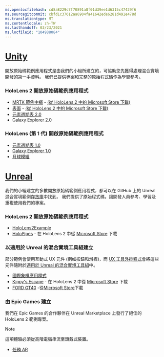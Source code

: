 ```yaml
---
ms.openlocfilehash: cd8a8229c7f70891a8f01d39ee1d6315c47429f6
ms.sourcegitcommit: cbfd1c37612aa6904fa41642ede6281d491e478d
ms.translationtype: MT
ms.contentlocale: zh-TW
ms.lasthandoff: 03/23/2021
ms.locfileid: "104988084"
---
```

# <a name="unity"></a>[Unity](#tab/unity)

開放原始碼範例應用程式是由我們的小組所建立的，可協助您先獲得處理混合實境開發的第一手資料。 我們已提供專案和完整的原始程式碼作為學習參考。

### <a name="hololens-2-open-source-sample-apps"></a>HoloLens 2 開放原始碼範例應用程式

* [MRTK 範例中樞](https://microsoft.github.io/MixedRealityToolkit-Unity/Documentation/README_ExampleHub.html) - [ (從 HoloLens 2 中的 Microsoft Store 下載)](https://www.microsoft.com/p/mrtk-examples-hub/9mv8c39l2sj4)
* [表面](../unity/sampleapp-surfaces.md) - [ (從 HoloLens 2 中的 Microsoft Store 下載)](https://www.microsoft.com/p/surfaces/9nvkpv3sk3x0)
* [元素週期表 2.0](https://medium.com/@dongyoonpark/bringing-the-periodic-table-of-the-elements-app-to-hololens-2-with-mrtk-v2-a6e3d8362158)
* [Galaxy Explorer 2.0](../unity/galaxy-explorer-update.md)

### <a name="hololens-1st-gen-open-source-sample-apps"></a>HoloLens (第 1 代) 開啟原始碼範例應用程式

* [元素週期表 1.0](../unity/periodic-table-of-the-elements.md)
* [Galaxy Explorer 1.0](../unity/galaxy-explorer.md)
* [月球模組](../unity/lunar-module.md)

# <a name="unreal"></a>[Unreal](#tab/unreal)

我們的小組建立的多數開放原始碼範例應用程式，都可以在 GitHub 上的 Unreal 混合實境範例[存放庫](https://github.com/microsoft/MixedReality-Unreal-Samples)中找到。 我們提供了原始程式碼，讓開發人員參考、學習及重複使用我們的專案。

### <a name="hololens-2-open-source-sample-apps"></a>HoloLens 2 開放原始碼範例應用程式

* [HoloLens2Example](https://github.com/microsoft/MixedReality-Unreal-Samples/tree/master/HoloLens2Example)
* [HoloPipes](https://github.com/microsoft/MixedReality-Unreal-HoloPipes) - 在 HoloLens 2 中從 [Microsoft Store](https://www.microsoft.com/p/holopipes/9mszb3nnrxn9) 下載

### <a name="made-with-the-mixed-reality-toolkit-for-unreal"></a>以適用於 Unreal 的混合實境工具組建立

部分範例會使用互動式 UX 元件 (例如按鈕和滑桿)，而 [UX 工具外掛程式](https://aka.ms/uxt-unreal)會將這些元件隨附於[適用於 Unreal 的混合實境工具組](https://aka.ms/mrtk-unreal)中。

* [國際象棋應用程式](https://github.com/microsoft/MixedReality-Unreal-Samples/tree/master/ChessApp)
* [Kippy's Escape](../unreal/unreal-kippys-escape.md) - 在 HoloLens 2 中從 [Microsoft Store](https://www.microsoft.com/p/kippys-escape/9nbd7gl86vkd) 下載
* [FORD GT40](../unreal/unreal-ford-gt40.md) -從[Microsoft Store](https://www.microsoft.com/p/ford-gt40/9p4vllktfvfp)下載

### <a name="made-by-epic-games"></a>由 Epic Games 建立

我們在 Epic Games 的合作夥伴在 Unreal Marketplace 上發行了絕佳的 HoloLens 2 範例專案。

> [!NOTE]
> 這項體驗必須從高階電腦串流至頭戴式裝置。

* [任務 AR](https://docs.unrealengine.com/Resources/Showcases/MissionAR/index.html)
